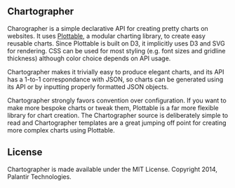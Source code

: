 ## Chartographer

Charographer is a simple declarative API for creating pretty charts on websites. It uses [Plottable](http://plottablejs.org/), a modular charting library, to create easy reusable charts. Since Plottable is built on D3, it implicitly uses D3 and SVG for rendering. CSS can be used for most styling (e.g. font sizes and gridline thickness) although color choice depends on API usage.

Chartographer makes it trivially easy to produce elegant charts, and its API has a 1-to-1 correspondance with JSON, so charts can be generated using its API or by inputting properly formatted JSON objects.

Chartographer strongly favors convention over configuration. If you want to make more bespoke charts or tweak them, Plottable is a far more flexible library for chart creation. The Chartographer source is deliberately simple to read and Chartographer templates are a great jumping off point for creating more complex charts using Plottable.

## License

Chartographer is made available under the MIT License.  Copyright 2014, Palantir Technologies.

